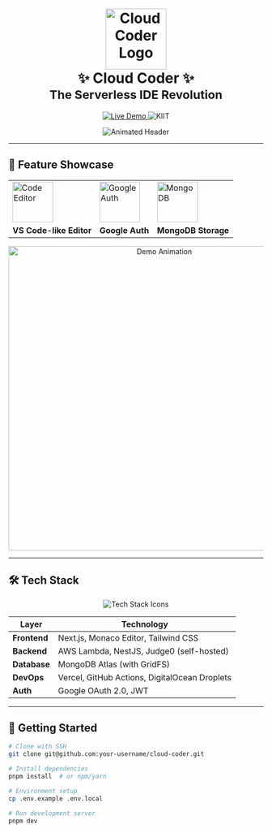 <h1 align="center">
  <img src="https://media.giphy.com/media/v1.Y2lkPTc5MGI3NjExcW0zZ3V5dWx1eXJqY2V6eWY4bWxqYzN6dGJ0Z2Z6eHh1dGZ0ZyZlcD12MV9pbnRlcm5hbF9naWZfYnlfaWQmY3Q9cw/26tn33aiTi1jkl6H6/giphy.gif" width="120" alt="Cloud Coder Logo">
  <br>✨ Cloud Coder ✨<br>
  <sub>The Serverless IDE Revolution</sub>
</h1>

<p align="center">
  <a href="https://www.abhishekbishwas.com.np">
    <img src="https://img.shields.io/badge/🚀_Live_Demo-FF6B6B?style=for-the-badge&logo=vercel&logoColor=white" alt="Live Demo">
  </a>
  <a>
    <img src="https://img.shields.io/badge/KIIT_University-8A2BE2?style=for-the-badge&logo=academia&logoColor=white" alt="KIIT">
  </a>
</p>

<div align="center">
  <img src="https://readme-typing-svg.demolab.com?font=Fira+Code&size=24&duration=2000&pause=500&color=58A6FF&center=true&vCenter=true&width=800&height=80&lines=Code+Collaborate+Create;Serverless+%E2%9A%A1%EF%B8%8F+Scalable+%F0%9F%9A%80+Secure+%F0%9F%94%92;Multi-language+IDE+with+Real-time+Collaboration" alt="Animated Header">
</div>

---

## 🌟 **Feature Showcase**

<div align="center">
  <table>
    <tr>
      <td><img src="https://img.icons8.com/fluency/96/000000/visual-studio-code-2019.png" width="80" alt="Code Editor"></td>
      <td><img src="https://img.icons8.com/color/96/000000/google-logo.png" width="80" alt="Google Auth"></td>
      <td><img src="https://img.icons8.com/color/96/000000/mongodb.png" width="80" alt="MongoDB"></td>
    </tr>
    <tr>
      <td><b>VS Code-like Editor</b></td>
      <td><b>Google Auth</b></td>
      <td><b>MongoDB Storage</b></td>
    </tr>
  </table>
  
  <img src="https://media.giphy.com/media/v1.Y2lkPTc5MGI3NjExcW0zZ3V5dWx1eXJqY2V6eWY4bWxqYzN6dGJ0Z2Z6eHh1dGZ0ZyZlcD12MV9pbnRlcm5hbF9naWZfYnlfaWQmY3Q9Zw/3o7qE1YN7aBOFPRw8E/giphy.gif" width="600" alt="Demo Animation">
</div>

---

## 🛠 **Tech Stack**

<div align="center">
  <img src="https://skillicons.dev/icons?i=nextjs,aws,nodejs,mongodb,git,vercel,digitalocean,figma&theme=dark&perline=4" alt="Tech Stack Icons">
</div>

| Layer        | Technology                                                                 |
|--------------|---------------------------------------------------------------------------|
| **Frontend** | Next.js, Monaco Editor, Tailwind CSS                                      |
| **Backend**  | AWS Lambda, NestJS, Judge0 (self-hosted)                                  |
| **Database** | MongoDB Atlas (with GridFS)                                               |
| **DevOps**   | Vercel, GitHub Actions, DigitalOcean Droplets                             |
| **Auth**     | Google OAuth 2.0, JWT                                                     |

---

## 🚀 **Getting Started**

```bash
# Clone with SSH
git clone git@github.com:your-username/cloud-coder.git

# Install dependencies
pnpm install  # or npm/yarn

# Environment setup
cp .env.example .env.local

# Run development server
pnpm dev